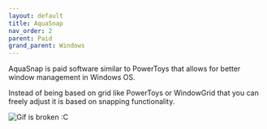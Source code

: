 ```yaml
---
layout: default
title: AquaSnap
nav_order: 2
parent: Paid
grand_parent: Windows
---
```


AquaSnap is paid software similar to PowerToys that allows for better window management in Windows OS.

Instead of being based on grid like PowerToys or WindowGrid that you can freely adjust it is based on snapping functionality.

![Gif is broken :C](../../assets/images/aquasnap.gif)
